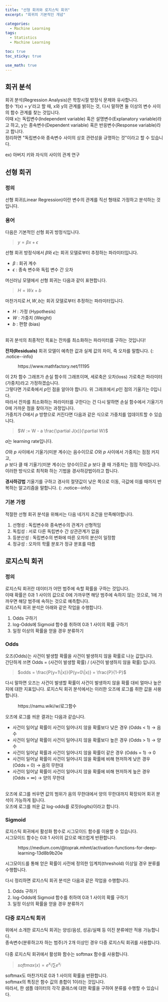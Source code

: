 ```yaml
---
title: "선형 회귀와 로지스틱 회귀"
excerpt: "회귀의 기본적인 개념"

categories:
  - Machine Learning
tags:
  - Statistics
  - Machine Learning

toc: true
toc_sticky: true

use_math: true
---
```


## 회귀 분석
회귀 분석(Regression Analysis)은 학창시절 방정식 문제와 유사합니다.<br/>
함수 'f(x) = y'라고 할 때, x와 y의 관계를 밝히는 것, 다시 말하면 둘 이상의 변수 사이의 함수 관계를 찾는 것입니다.<br/>
이때 x는 독립변수(Independent variable) 혹은 설명변수(Explanatory variable)라고 하고, y는 종속변수(Dependent variable) 혹은 반응변수(Response variable)라고 합니다.<br/>
정리하면 "독립변수와 종속변수 사이의 상호 관련성을 규명하는 것"이라고 할 수 있습니다.<br/>

ex) 아버지 키와 자식의 사이의 관계 연구<br/>

## 선형 회귀

### 정의
선형 회귀(Linear Regression)이란 변수의 관계를 직선 형태로 가정하고 분석하는 것입니다.<br/>

### 용어
다음은 기본적인 선형 회귀 방정식입니다.

> $y=\beta x + \epsilon$

선형 회귀 방정식에서 $\beta$와 $\epsilon$는 회귀 모델로부터 추정하는 파라미터입니다.
- $\beta$ : 회귀 계수
- $\epsilon$ : 종속 변수와 독립 변수 간 오차

머신러닝 모델에서 선형 회귀는 다음과 같이 표현합니다.

> $H = Wx + b$

마찬가지로 $H, W, b$는 회귀 모델로부터 추정하는 파라미터입니다.
- $H$ : 가정 (Hypothesis)
- $W$ : 가중치 (Weight)
- $b$ : 편향 (bias)

<br/>
회귀 분석의 최종적인 목표는 잔차를 최소화하는 파라미터를 구하는 것입니다!

**잔차(Residuals)** 회귀 모델이 예측한 값과 실제 값의 차이, 즉 오차를 말합니다.
{: .notice--info}


<figure style = "width : 300px" class="align-center">
  <img src="{{ site.url }}{{ site.baseurl }}/assets/img/lossfun.png" alt="">
  <figcaption>https://www.mathfactory.net/11195</figcaption>
</figure>

이 2차 함수 그래프가 손실 함수의 그래프이며, 세로축은 오차(loss) 가로축은 파라미터(가중치)라고 가정하겠습니다.<br/>
그렇다면 가로축에서 $p$인 점을 알아야 합니다. 위 그래프에서 $p$인 점의 기울기는 0입니다.<br/>
따라서 잔차를 최소화하는 파라미터를 구한다는 건 다시 말하면 손실 함수에서 기울기가 0에 가까운 점을 찾아가는 과정입니다.<br/>
가중치가 $O$에서 $p$ 방향으로 커진다면 다음과 같은 식으로 가중치를 업데이트할 수 있습니다.

> $W := W - a \frac{\partial J(x)}{\partial W}$

$a$는 learning rate입니다.<br/>

$O$와 $p$ 사이에서 기울기(미분 계수)는 음수이므로 $O$와 $p$ 사이에서 가중치는 점점 커지고,<br/>
$p$ 보다 클 때 기울기(미분 계수)는 양수이므로 $p$ 보다 클 때 가중치는 점점 작아집니다.<br/>
이러한 방식으로 최적화 하는 기법을 경사하강법이라고 합니다.<br/>

**경사하강법** 기울기를 구하고 경사의 절댓값이 낮은 쪽으로 이동, 극값에 이를 때까지 반복하는 알고리즘을 말합니다.
{: .notice--info}

### 기본 가정
적절한 선형 회귀 분석을 위해서는 다음 네가지 조건을 만족해야합니다.<br/>
1. 선형성 : 독립변수와 종속변수의 관계가 선형적임
2. 독립성 : 서로 다른 독립변수 간 상관관계가 없음
3. 등분산성 : 독립변수의 변화에 따른 오차의 분산이 일정함
4. 정규성 : 오차의 학률 분포가 정규 분포를 따름

## 로지스틱 회귀

### 정의
로지스틱 회귀란 데이터가 어떤 범주에 속할 확률을 구하는 것입니다.<br/>
이때 확률은 0과 1 사이의 값으로 0에 가까우면 해당 범주에 속하지 않는 것으로, 1에 가까우면 해당 범주에 속하는 것으로 예측합니다.<br/>
로지스틱 회귀 분석은 아래와 같은 작업을 수행합니다.
1. Odds 구하기
2. log-Odds에 Sigmoid 함수를 취하여 0과 1 사이의 확률 구하기
3. 일정 이상의 확률을 얻을 경우 분류하기

### Odds
오즈(Odds)는 사건이 발생할 확률을 사건이 발생하지 않을 확률로 나눈 값입니다.<br/>
간단하게 쓰면 Odds = (사건이 발생할 확률) / (사건이 발생하지 않을 확률) 입니다.

> $odds = \frac{P(y=1\|x)}{P(y=0\|x)} = \frac{P}{1-P}$

다시 말하면 오즈는 사건이 발생할 확률이 사건이 발생하지 않을 확률 대비 얼마나 높은 지에 대한 지표입니다.
로지스틱 회귀 분석에서는 이러한 오즈에 로그를 취한 값을 사용합니다.

<figure style = "width : 300px" class="align-center">
  <img src="{{ site.url }}{{ site.baseurl }}/assets/img/log.png" alt="">
  <figcaption>https://namu.wiki/w/로그함수</figcaption>
</figure>

오즈에 로그를 씌운 결과는 다음과 같습니다.
* 사건이 일어날 확률이 사건이 일어나지 않을 확률보다 낮은 경우 (Odds < 1) → 음수
* 사건이 일어날 확률이 사건이 일어나지 않을 확률보다 높은 경우 (Odds > 1) → 양수
* 사건이 일어날 확률과 사건이 일어나지 않을 확률이 같은 경우 (Odds = 1) → 0
* 사건이 일어날 확률이 사건이 일어나지 않을 확률에 비해 현저하게 낮은 경우 (Odds = 0) → 음의 무한대
* 사건이 일어날 확률이 사건이 일어나지 않을 확률에 비해 현저하게 높은 경우 (Odds = $\infty$) → 양의 무한대

<br/>
오즈에 로그를 씌우면 값의 범위가 음의 무한대에서 양의 무한대까지 확장되어 회귀 분석이 가능하게 됩니다.<br/>
오즈에 로그를 씌운 값 log-odds를 로짓(logits)이라고 합니다.

### Sigmoid

로지스틱 회귀에서 활성화 함수로 시그모이드 함수를 이용할 수 있습니다.<br/>
시그모이드 함수는 0과 1 사이의 값으로 매끄럽게 반환합니다.<br/>

<figure style = "width : 500px" class="align-center">
  <img src="{{ site.url }}{{ site.baseurl }}/assets/img/sigmoid.png" alt="">
  <figcaption>https://medium.com/@toprak.mhmt/activation-functions-for-deep-learning-13d8b9b20e</figcaption>
</figure>

시그모이드를 통해 얻은 확률이 사전에 정의한 임계치(threshold) 이상일 경우 분류를 수행합니다.<br/>


다시 정리하면 로지스틱 회귀 분석은 다음과 같은 작업을 수행합니다.
1. Odds 구하기
2. log-Odds에 Sigmoid 함수를 취하여 0과 1 사이의 확률 구하기
3. 일정 이상의 확률을 얻을 경우 분류하기

### 다중 로지스틱 회귀
위에서 소개한 로지스틱 회귀는 양성/음성, 성공/실패 등 이진 분류에만 적용 가능합니다.<br/>
종속변수(분류하고자 하는 범주)가 2개 이상인 경우 다중 로지스틱 회귀를 사용합니다.<br/>
<br/>
다중  로지스틱 회귀에서 활성화 함수는 softmax 함수를 사용합니다.

> $softmax (x) = e^{x_i}/\sum e^{x_j}$

softmax도 마찬가지로 0과 1 사이의 확률을 반환합니다.<br/>
softmax의 특징은 함수 값의 총합이 1이라는 것입니다.<br/>
따라서, 한 샘플 데이터의 각각 클래스에 대한 확률을 구하여 분류를 수행할 수 있습니다.<br/>

